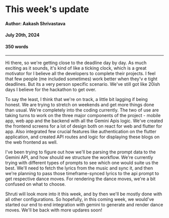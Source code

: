 # This week's update

#### Author: Aakash Shrivastava
#### July 20th, 2024
#### 350 words



---


Hi there, so we're getting close to the deadline day by day. As much exciting as it sounds, it's kind of like a ticking clock, which is a great motivator for I believe all the developers to complete their projects. I feel that few people (me included sometimes) work better when they'v e tight deadlines. But its a very person specific scenario. We've still got like 20ish days I believe for the hackathon to get over.


To say the least, I think that we're on track, a little bit lagging if being honest. We are trying to stretch on weekends and get more things done than usual. We're completely into the coding currently. The two of use are taking turns to work on the three major components of the project - mobile app, web app and the backend with all the Gemini Apis logic. We've created the frontend screens for a lot of design both on react for web and flutter for app. Also integrated few crucial features like authentication on the flutter application, and created API routes and logic for displaying these blogs on the web frontend as well.



I've been trying to figure out how we'll be parsing the prompt data to the Gemini API, and how should we structure the workflow. We're currently trying with different types of prompts to see which one would suite us the best. We'll need to fetch the lyrics from the music and sync it, and then we're planning to pass those timeframe-synced lyrics to the api prompt to get respective dance moves. For rendering the dance moves, we're a bit confused on what to choose.



Shruti will look more into it this week, and by then we'll be mostly done with all other configurations. So hopefully, in this coming week, we would've started our end to end integration with gemini to generate and render dance moves. We'll be back with more updares soon!

<!-- ![Firestore and Realtime DB Schema](https://firebasestorage.googleapis.com/v0/b/nataraj-ai.appspot.com/o/blogs%2Fblog3.png?alt=media&token=234e8b13-eeee-4d4d-9d57-45cb3f5c7d14) -->
